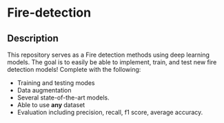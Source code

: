 # Fire-detection


## Description
This repository serves as a Fire detection methods using deep learning models. The goal is to easily be able to implement, train, and test new fire detection models! Complete with the following:

- Training and testing modes
- Data augmentation
- Several state-of-the-art models. 
- Able to use **any** dataset
- Evaluation including precision, recall, f1 score, average accuracy.
